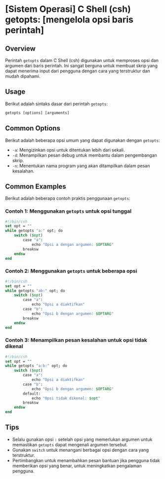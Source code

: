 # [Sistem Operasi] C Shell (csh) getopts: [mengelola opsi baris perintah]

## Overview
Perintah `getopts` dalam C Shell (csh) digunakan untuk memproses opsi dan argumen dari baris perintah. Ini sangat berguna untuk membuat skrip yang dapat menerima input dari pengguna dengan cara yang terstruktur dan mudah dipahami.

## Usage
Berikut adalah sintaks dasar dari perintah `getopts`:

```csh
getopts [options] [arguments]
```

## Common Options
Berikut adalah beberapa opsi umum yang dapat digunakan dengan `getopts`:

- `-a`: Mengizinkan opsi untuk ditentukan lebih dari sekali.
- `-d`: Menampilkan pesan debug untuk membantu dalam pengembangan skrip.
- `-n`: Menentukan nama program yang akan ditampilkan dalam pesan kesalahan.

## Common Examples
Berikut adalah beberapa contoh praktis penggunaan `getopts`:

### Contoh 1: Menggunakan `getopts` untuk opsi tunggal
```csh
#!/bin/csh
set opt = ""
while getopts "a:" opt; do
    switch ($opt)
        case "a":
            echo "Opsi a dengan argumen: $OPTARG"
        breaksw
    endsw
end
```

### Contoh 2: Menggunakan `getopts` untuk beberapa opsi
```csh
#!/bin/csh
set opt = ""
while getopts "ab:" opt; do
    switch ($opt)
        case "a":
            echo "Opsi a diaktifkan"
        case "b":
            echo "Opsi b dengan argumen: $OPTARG"
        breaksw
    endsw
end
```

### Contoh 3: Menampilkan pesan kesalahan untuk opsi tidak dikenal
```csh
#!/bin/csh
set opt = ""
while getopts "a:b:" opt; do
    switch ($opt)
        case "a":
            echo "Opsi a diaktifkan"
        case "b":
            echo "Opsi b dengan argumen: $OPTARG"
        default:
            echo "Opsi tidak dikenal: $opt"
        breaksw
    endsw
end
```

## Tips
- Selalu gunakan opsi `:` setelah opsi yang memerlukan argumen untuk memastikan `getopts` dapat mengenali argumen tersebut.
- Gunakan `switch` untuk menangani berbagai opsi dengan cara yang terstruktur.
- Pertimbangkan untuk menambahkan pesan bantuan jika pengguna tidak memberikan opsi yang benar, untuk meningkatkan pengalaman pengguna.